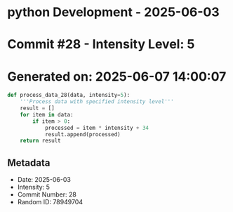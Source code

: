 ﻿# python Development - 2025-06-03
# Commit #28 - Intensity Level: 5
# Generated on: 2025-06-07 14:00:07
```python
def process_data_28(data, intensity=5):
    '''Process data with specified intensity level'''
    result = []
    for item in data:
        if item > 0:
            processed = item * intensity + 34
            result.append(processed)
    return result
```
## Metadata
- Date: 2025-06-03
- Intensity: 5
- Commit Number: 28
- Random ID: 78949704
